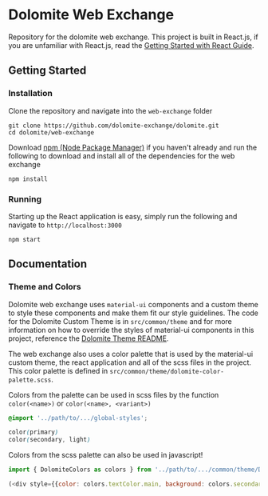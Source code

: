 # Dolomite Web Exchange

Repository for the dolomite web exchange. This project is built in React.js, if you are unfamiliar with React.js, read the [Getting Started with React Guide](docs/GettingStarted.md).

## Getting Started

### Installation

Clone the repository and navigate into the `web-exchange` folder

```shell
git clone https://github.com/dolomite-exchange/dolomite.git
cd dolomite/web-exchange
```

Download [npm (Node Package Manager)](https://npmjs.com) if you haven't already and run the following to download and install all of the dependencies for the web exchange

```
npm install
```

### Running

Starting up the React application is easy, simply run the following and navigate to `http://localhost:3000`

```shell
npm start
```

## Documentation

### Theme and Colors

Dolomite web exchange uses `material-ui` components and a custom theme to style these components and make them fit our style guidelines. The code for the Dolomite Custom Theme is in `src/common/theme` and for more information on how to override the styles of material-ui components in this project, reference the [Dolomite Theme README](src/common/theme/).

The web exchange also uses a color palette that is used by the material-ui custom theme, the react application and all of the scss files in the project. This color palette is defined in `src/common/theme/dolomite-color-palette.scss`.

Colors from the palette can be used in scss files by the function `color(<name>)` or `color(<name>, <variant>)`

```scss
@import '../path/to/.../global-styles';

color(primary)
color(secondary, light)
```

Colors from the scss palette can also be used in javascript!

```javascript
import { DolomiteColors as colors } from '../path/to/.../common/theme/DolomiteTheme';

(<div style={{color: colors.textColor.main, background: colors.secondary.light}}></div>)
```
